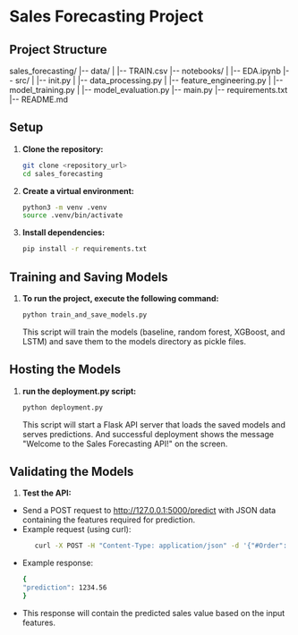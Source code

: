 # Sales Forecasting Project

## Project Structure
sales_forecasting/
|-- data/
| |-- TRAIN.csv
|-- notebooks/
| |-- EDA.ipynb
|-- src/
| |-- init.py
| |-- data_processing.py
| |-- feature_engineering.py
| |-- model_training.py
| |-- model_evaluation.py
|-- main.py
|-- requirements.txt
|-- README.md



## Setup

1. **Clone the repository:**
   ```sh
   git clone <repository_url>
   cd sales_forecasting

2. **Create a virtual environment:**
   ```sh
   python3 -m venv .venv
   source .venv/bin/activate

3. **Install dependencies:**
   ```sh
   pip install -r requirements.txt

## Training and Saving Models
1. **To run the project, execute the following command:**
   ```sh
   python train_and_save_models.py
   ```
   This script will train the models (baseline, random forest, XGBoost, and LSTM) and save them to the models directory as pickle files.

## Hosting the Models
1. **run the deployment.py script:**
   ```sh
   python deployment.py
   ```
   This script will start a Flask API server that loads the saved models and serves predictions. And successful deployment shows the message "Welcome to the Sales Forecasting API!" on the screen.

## Validating the Models
1. **Test the API:**
+ Send a POST request to http://127.0.0.1:5000/predict with JSON data containing the features required for prediction.
+ Example request (using curl):
   ```sh
      curl -X POST -H "Content-Type: application/json" -d '{"#Order": 10, "Year": 2023, "Month": 12, "Week": 50, "Day": 24, "DayOfWeek": 6, "Sales_Last_Week": 1500}' http://127.0.0.1:5000/predict
   ```
+ Example response:
   ```sh
   {
   "prediction": 1234.56
   }
   ```
+ This response will contain the predicted sales value based on the input features.








